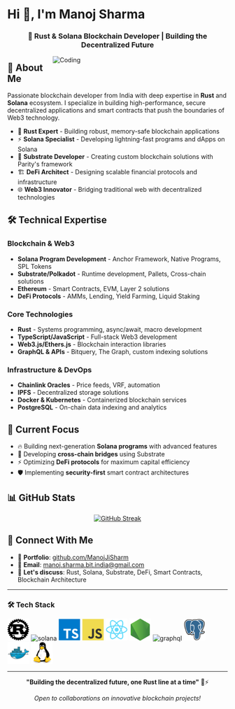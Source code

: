 # Hi 👋, I'm Manoj Sharma

<h3 align="center">🦀 Rust & Solana Blockchain Developer | Building the Decentralized Future</h3>

<img align="right" alt="Coding" width="400" src="https://camo.githubusercontent.com/e20822b4282c07ffd010cd05f855a6561d3b62358ca9e607e4901288dd748fcb/68747470733a2f2f63646e2e6472696262626c652e636f6d2f75736572732f323133313939332f73637265656e73686f74732f343934383733362f74686f75676874776f726b732d6769665f6472696262626c652e676966">

## 🚀 About Me

Passionate blockchain developer from India with deep expertise in **Rust** and **Solana** ecosystem. I specialize in building high-performance, secure decentralized applications and smart contracts that push the boundaries of Web3 technology.

- 🦀 **Rust Expert** - Building robust, memory-safe blockchain applications
- ⚡ **Solana Specialist** - Developing lightning-fast programs and dApps on Solana
- 🔗 **Substrate Developer** - Creating custom blockchain solutions with Parity's framework
- 🏗️ **DeFi Architect** - Designing scalable financial protocols and infrastructure
- 🌐 **Web3 Innovator** - Bridging traditional web with decentralized technologies

## 🛠️ Technical Expertise

### Blockchain & Web3
- **Solana Program Development** - Anchor Framework, Native Programs, SPL Tokens
- **Substrate/Polkadot** - Runtime development, Pallets, Cross-chain solutions
- **Ethereum** - Smart Contracts, EVM, Layer 2 solutions
- **DeFi Protocols** - AMMs, Lending, Yield Farming, Liquid Staking

### Core Technologies
- **Rust** - Systems programming, async/await, macro development
- **TypeScript/JavaScript** - Full-stack Web3 development
- **Web3.js/Ethers.js** - Blockchain interaction libraries
- **GraphQL & APIs** - Bitquery, The Graph, custom indexing solutions

### Infrastructure & DevOps
- **Chainlink Oracles** - Price feeds, VRF, automation
- **IPFS** - Decentralized storage solutions
- **Docker & Kubernetes** - Containerized blockchain services
- **PostgreSQL** - On-chain data indexing and analytics

## 🎯 Current Focus

- 🔥 Building next-generation **Solana programs** with advanced features
- 🌉 Developing **cross-chain bridges** using Substrate
- ⚡ Optimizing **DeFi protocols** for maximum capital efficiency
- 🛡️ Implementing **security-first** smart contract architectures

## 📊 GitHub Stats

<div align="center">
  
[![GitHub Streak](https://github-readme-streak-stats.vercel.app/?user=ManojJiSharm&theme=dark)](https://git.io/streak-stats)

</div>

## 🔗 Connect With Me

- 💼 **Portfolio**: [github.com/ManojJiSharm](https://github.com/ManojJiSharm)
- 📧 **Email**: manoj.sharma.bit.india@gmail.com
- 💬 **Let's discuss**: Rust, Solana, Substrate, DeFi, Smart Contracts, Blockchain Architecture

---

### 🛠️ Tech Stack

<p align="left">
  <img src="https://raw.githubusercontent.com/devicons/devicon/master/icons/rust/rust-plain.svg" alt="rust" width="50" height="50"/>
  <img src="https://cryptologos.cc/logos/solana-sol-logo.svg" alt="solana" width="50" height="50"/>
  <img src="https://raw.githubusercontent.com/devicons/devicon/master/icons/typescript/typescript-original.svg" alt="typescript" width="50" height="50"/>
  <img src="https://raw.githubusercontent.com/devicons/devicon/master/icons/javascript/javascript-original.svg" alt="javascript" width="50" height="50"/>
  <img src="https://raw.githubusercontent.com/devicons/devicon/master/icons/react/react-original.svg" alt="react" width="50" height="50"/>
  <img src="https://raw.githubusercontent.com/devicons/devicon/master/icons/nodejs/nodejs-original.svg" alt="nodejs" width="50" height="50"/>
  <img src="https://www.vectorlogo.zone/logos/graphql/graphql-icon.svg" alt="graphql" width="50" height="50"/>
  <img src="https://raw.githubusercontent.com/devicons/devicon/master/icons/postgresql/postgresql-original.svg" alt="postgresql" width="50" height="50"/>
  <img src="https://raw.githubusercontent.com/devicons/devicon/master/icons/docker/docker-original.svg" alt="docker" width="50" height="50"/>
  <img src="https://raw.githubusercontent.com/devicons/devicon/master/icons/linux/linux-original.svg" alt="linux" width="50" height="50"/>
</p>

---

<div align="center">

**"Building the decentralized future, one Rust line at a time"** 🦀⚡

*Open to collaborations on innovative blockchain projects!*

</div>
